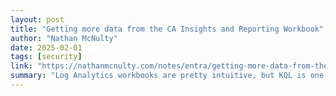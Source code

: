 ```yaml
---
layout: post
title: "Getting more data from the CA Insights and Reporting Workbook"
author: "Nathan McNulty"
date: 2025-02-01
tags: [security]
link: "https://nathanmcnulty.com/notes/entra/getting-more-data-from-the-ca-insights-and-reporting-workbook/"
summary: "Log Analytics workbooks are pretty intuitive, but KQL is one of those things that can take a while to learn and use effectively. One of the coolest things about workbooks is that it is actually bui..."
---
```

